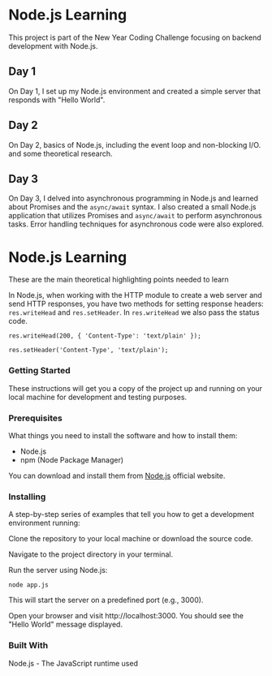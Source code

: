 # **Node.js Learning**
This project is part of the New Year Coding Challenge focusing on backend development with Node.js.

## **Day 1**
On Day 1, I set up my Node.js environment and created a simple server that responds with "Hello World".

## **Day 2**
On Day 2, basics of Node.js, including the event loop and non-blocking I/O. and some theoretical research.

## **Day 3**
On Day 3, I delved into asynchronous programming in Node.js and learned about Promises and the `async/await` syntax. I also created a small Node.js application that utilizes Promises and `async/await` to perform asynchronous tasks. Error handling techniques for asynchronous code were also explored.

# **Node.js Learning**
These are the main theoretical highlighting points needed to learn

In Node.js, when working with the HTTP module to create a web server and send HTTP responses, you have two methods for setting response headers: `res.writeHead` and `res.setHeader`. In `res.writeHead` we also pass the status code.

```
res.writeHead(200, { 'Content-Type': 'text/plain' });
```
```
res.setHeader('Content-Type', 'text/plain');
```
### **Getting Started**
These instructions will get you a copy of the project up and running on your local machine for development and testing purposes.

### **Prerequisites**
What things you need to install the software and how to install them:
* Node.js
* npm (Node Package Manager)

You can download and install them from [Node.js](https://nodejs.org/en) official website.

### **Installing**
A step-by-step series of examples that tell you how to get a development environment running:

Clone the repository to your local machine or download the source code.

Navigate to the project directory in your terminal.

Run the server using Node.js:
```
node app.js
```
This will start the server on a predefined port (e.g., 3000).

Open your browser and visit http://localhost:3000. You should see the "Hello World" message displayed.

### **Built With**
Node.js - The JavaScript runtime used
